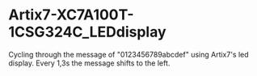 # Artix7-XC7A100T-1CSG324C_LEDdisplay
Cycling through the message of "0123456789abcdef" using Artix7's led display.
Every 1,3s the message shifts to the left.
